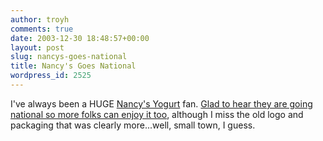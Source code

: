 ```yaml
---
author: troyh
comments: true
date: 2003-12-30 18:48:57+00:00
layout: post
slug: nancys-goes-national
title: Nancy's Goes National
wordpress_id: 2525
---
```


I've always been a HUGE [Nancy's Yogurt](http://www.nancysyogurt.com/) fan.  [Glad to hear they are going national so more folks can enjoy it too](http://seattletimes.nwsource.com/html/businesstechnology/2001825721_nancys30.html), although I miss the old logo and packaging that was clearly more...well, small town, I guess.
